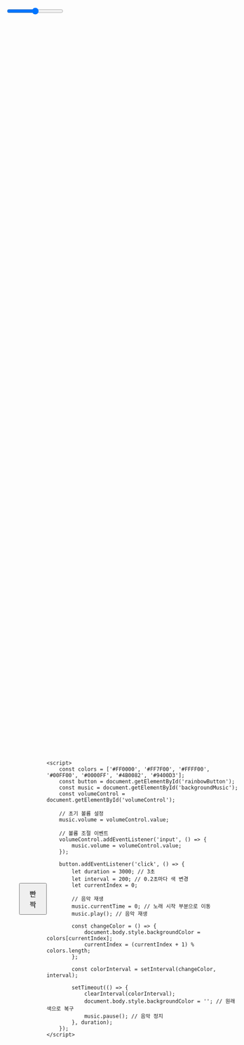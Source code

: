 <!DOCTYPE html>
<html lang="ko">
<head>
    <meta charset="UTF-8">
    <meta name="viewport" content="width=device-width, initial-scale=1.0">
    <title>무지개 빤짝</title>
    <style>
        body {
            display: flex;
            justify-content: center; /* 가로 중앙 정렬 */
            align-items: center; /* 세로 중앙 정렬 */
            height: 100vh; /* 화면 전체 높이 */
            margin: 0; /* 기본 여백 제거 */
            transition: background-color 0.5s;
            position: relative; /* 슬라이더 위치 설정을 위한 상대적 위치 지정 */
        }
        button {
            padding: 10px 20px; /* 버튼 크기 조정 */
            font-size: 16px; /* 글자 크기 조정 */
            cursor: pointer; /* 마우스 커서 변경 */
        }
        #volumeControl {
            position: absolute; /* 절대 위치 */
            top: 20px; /* 위쪽에서 20px */
            left: 20px; /* 왼쪽에서 20px */
        }
    </style>
</head>
<body>
    <button id="rainbowButton">빤짝</button>
    <input type="range" id="volumeControl" min="0" max="1" step="0.01" value="0.5">
    <audio id="backgroundMusic" src="sound.mp3"></audio>

    <script>
        const colors = ['#FF0000', '#FF7F00', '#FFFF00', '#00FF00', '#0000FF', '#4B0082', '#9400D3'];
        const button = document.getElementById('rainbowButton');
        const music = document.getElementById('backgroundMusic');
        const volumeControl = document.getElementById('volumeControl');

        // 초기 볼륨 설정
        music.volume = volumeControl.value;

        // 볼륨 조절 이벤트
        volumeControl.addEventListener('input', () => {
            music.volume = volumeControl.value;
        });

        button.addEventListener('click', () => {
            let duration = 3000; // 3초
            let interval = 200; // 0.2초마다 색 변경
            let currentIndex = 0;

            // 음악 재생
            music.currentTime = 0; // 노래 시작 부분으로 이동
            music.play(); // 음악 재생

            const changeColor = () => {
                document.body.style.backgroundColor = colors[currentIndex];
                currentIndex = (currentIndex + 1) % colors.length;
            };

            const colorInterval = setInterval(changeColor, interval);

            setTimeout(() => {
                clearInterval(colorInterval);
                document.body.style.backgroundColor = ''; // 원래 색으로 복구
                music.pause(); // 음악 정지
            }, duration);
        });
    </script>
</body>
</html>
